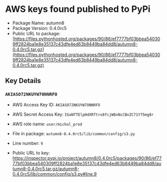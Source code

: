 # AWS keys found published to PyPi

* Package Name: autumn8
* Package Version: 0.4.0rc5
* Public URL to package: [https://files.pythonhosted.org/packages/90/86/ef7777bf03bbea540309ff2824ba1e8e35137c43dfe4ed63b8449ba84dd8/autumn8-0.4.0rc5.tar.gz](https://files.pythonhosted.org/packages/90/86/ef7777bf03bbea540309ff2824ba1e8e35137c43dfe4ed63b8449ba84dd8/autumn8-0.4.0rc5.tar.gz)

## Key Details

### `AKIASO72NKUYW7ONNRFO`

* AWS Access Key ID: `AKIASO72NKUYW7ONNRFO`
* AWS Secret Access Key: `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` 
* AWS role name: `user/michal_prod`
* File in package: `autumn8-0.4.0rc5/lib/common/config/s3.py`
* Line number: `9`

* Public URL to key: https://inspector.pypi.io/project/autumn8/0.4.0rc5/packages/90/86/ef7777bf03bbea540309ff2824ba1e8e35137c43dfe4ed63b8449ba84dd8/autumn8-0.4.0rc5.tar.gz/autumn8-0.4.0rc5/lib/common/config/s3.py#line.9



